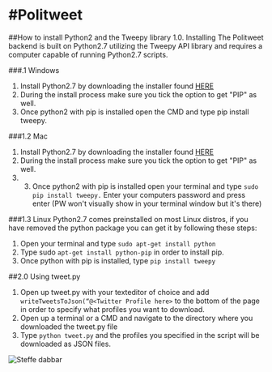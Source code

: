 #Politweet
======
##How to install Python2 and the Tweepy library
1.0. Installing
The Politweet backend is built on Python2.7 utilizing the Tweepy API library and requires a computer capable of running Python2.7 scripts.

###.1 Windows
1. Install Python2.7 by downloading the installer found [HERE](https://www.python.org/downloads/release/python-2714/)
2. During the install process make sure you tick the option to get "PIP" as well.
3. Once python2 with pip is installed open the CMD and type pip install tweepy.

###1.2 Mac
1. Install Python2.7 by downloading the installer found [HERE](https://www.python.org/downloads/release/python-2714/)  
2. During the install process make sure you tick the option to get "PIP" as well.
3. 3. Once python2 with pip is installed open your terminal and type
```sudo pip install tweepy.```
Enter your computers password and press enter (PW won't visually show in your terminal window but it's there)

###1.3 Linux
Python2.7 comes preinstalled on most Linux distros, if you have removed the python package you can get it by following these steps:
1. Open your terminal and type ```sudo apt-get install python```
2. Type sudo ```apt-get install python-pip``` in order to install pip.
3. Once python with pip is installed, type ```pip install tweepy```

##2.0 Using tweet.py
1. Open up tweet.py with your texteditor of choice and add ```writeTweetsToJson(“@<Twitter Profile here>``` to the bottom of the page in order to specify what profiles you want to download.
2. Open up a terminal or a CMD and navigate to the directory where you downloaded the tweet.py file
3. Type ```python tweet.py``` and the profiles you specified in the script will be downloaded as JSON files.

![Steffe dabbar](https://thumbs.gfycat.com/HorribleNeglectedGrassspider-size_restricted.gif)

